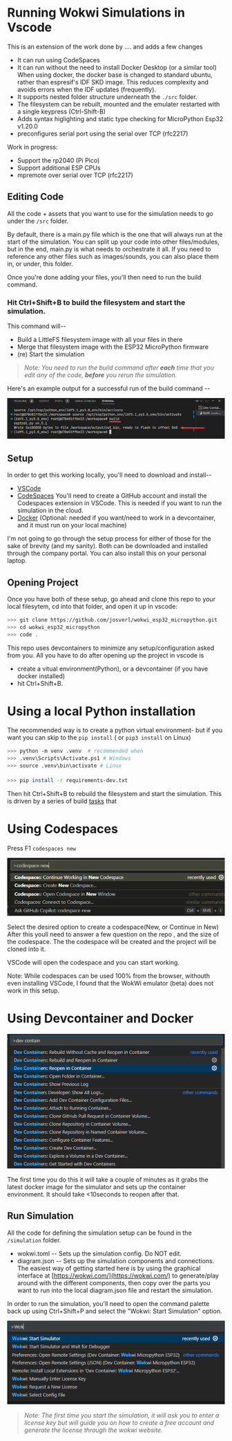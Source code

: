 # Running Wokwi Simulations in Vscode

This is an extension of the work done by ....
and adds a few changes

- It can run using CodeSpaces
- It can run without the need to install Docker Desktop (or a similar tool)
  When using docker, the docker base is changed to standard ubuntu, rather than espresif's IDF SKD image. This reduces complexity and avoids errors when the IDF updates (frequently).
- It supports nested folder structure underneath the `./src` folder.
- The filesystem can be rebuilt, mounted and the emulater restarted with a single keypress (Ctrl-Shift-B)
- Adds syntax higlighting and static type checking for MicroPython Esp32 v1.20.0
- preconfigures serial port using the serial over TCP (rfc2217)

Work in progress:
- Support the rp2040 (Pi Pico)
- Support additional ESP CPUs
- mpremote over serial over TCP (rfc2217)

## Editing Code
All the code + assets that you want to use for the simulation needs to go under the `/src` folder.

By default, there is a main.py file which is the one that will always run at the start of the simulation. You can split up your code into other files/modules, but in the end, main.py is what needs to orchestrate it all. If you need to reference any other files such as images/sounds, you can also place them in, or under, this folder.

Once you're done adding your files, you'll then need to run the build command.

### Hit Ctrl+Shift+B to build the filesystem and start the simulation.

This command will--

- Build a LittleFS filesystem image with all your files in there
- Merge that filesystem image with the ESP32 MicroPython firmware
- (re) Start the simulation

> _Note: You need to run the build command after __each__ time that you edit any of the code, __before__ you rerun the simulation._

Here's an example output for a successful run of the build command --

![](.images/build_command.png)

## Setup

In order to get this working locally, you'll need to download and install--

- [VSCode](https://code.visualstudio.com/)
- [CodeSpaces](https://github.com/codespaces) You'll need to create a GitHub account and install the Codespaces extension in VSCode. This is needed if you want to run the simulation in the cloud.
- [Docker](https://www.docker.com/) (Optional: needed if you want/need to work in a devcontainer, and it must run on your local machine)

I'm not going to go through the setup process for either of those for the sake of brevity (and my sanity). Both can be downloaded and installed through the company portal. You can also install this on your personal laptop.

## Opening Project

Once you have both of these setup, go ahead and clone this repo to your local filesytem, cd into that folder, and open it up in vscode:

```bash
>>> git clone https://github.com/josverl/wokwi_esp32_micropython.git
>>> cd wokwi_esp32_micropython
>>> code .
```

This repo uses devcontainers to minimize any setup/configuration asked from you. All you have to do after opening up the project in vscode is

- create a vitual environment(Python), or a devcontainer (if you have docker installed)
- hit Ctrl+Shift+B.

# Using a local Python installation

The recommended way is to create a python virtual environment- but if you want you can skip to the `pip install` ( or `pip3 install` on Linux)

```bash
>>> python -m venv .venv  # recommended when 
>>> .venv\Scripts\Activate.ps1 # Windows 
>>> source .venv\bin\activate # Linux

>>> pip install -r requirements-dev.txt
```



Then hit Ctrl+Shift+B to rebuild the filesystem and start the simulation.
This is driven by a series of build [tasks]() that 

# Using Codespaces

Press F1  `codespaces new`

![1691685032042](.images/new_codespace.png)

Select the desired option to create a codespace(New, or Continue in New)
After this youll need to answer a few question on the repo , and the size of the codespace.
The the codespace will be created and the project will be cloned into it.

VSCode will open the codespace and you can start working.


Note: While codespaces can be used 100% from the browser, withouth even installing VSCode, I found that the WokWi emulator (beta) does not work in this setup.


# Using Devcontainer and Docker

![](.images/reopen_in_container.png)

The first time you do this it will take a couple of minutes as it grabs the latest docker image for the simulator and sets up the container environment. It should take <10seconds to reopen after that.


## Run Simulation

All the code for defining the simulation setup can be found in the `/simulation` folder.

- wokwi.toml -- Sets up the simulation config. Do NOT edit.
- diagram.json -- Sets up the simulation components and connections. The easiest way of getting started here is by using the graphical interface at [https://wokwi.com/](https://wokwi.com/) to generate/play around with the different components, then copy over the parts you want to run into the local diagram.json file and restart the simulation.

In order to run the simulation, you'll need to open the command palette back up using Ctrl+Shift+P and select the "Wokwi: Start Simulation" option.

![](.images/wokwi_sim_start.png)

> _Note: The first time you start the simulation, it will ask you to enter a license key but will guide you on how to create a free account and generate the license through the wokwi website._

